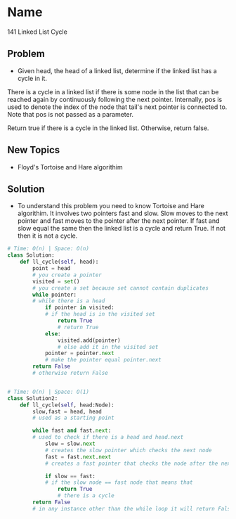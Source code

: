 # Name

141 Linked List Cycle

## Problem

* Given head, the head of a linked list, determine if the linked list has a cycle in it.

There is a cycle in a linked list if there is some node in the list that can be reached again by continuously following the next pointer. Internally, pos is used to denote the index of the node that tail's next pointer is connected to. Note that pos is not passed as a parameter.

Return true if there is a cycle in the linked list. Otherwise, return false.

## New Topics

* Floyd's Tortoise and Hare algorithim

## Solution

* To understand this problem you need to know Tortoise and Hare algorithim. It involves two pointers fast and slow. Slow moves to the next pointer and fast moves to the pointer after the next pointer. If fast and slow equal the same then the linked list is a cycle and return True. If not then it is not a cycle.

```python
# Time: O(n) | Space: O(n)
class Solution:
    def ll_cycle(self, head):
        point = head
        # you create a pointer
        visited = set()
        # you create a set because set cannot contain duplicates
        while pointer:
        # while there is a head            
            if pointer in visited:
            # if the head is in the visited set
                return True
                # return True
            else:
                visited.add(pointer)
                # else add it in the visited set
            pointer = pointer.next
            # make the pointer equal pointer.next
        return False
        # otherwise return False


# Time: O(n) | Space: O(1)
class Solution2:
    def ll_cycle(self, head:Node):
        slow,fast = head, head
        # used as a starting point

        while fast and fast.next:
        # used to check if there is a head and head.next
            slow = slow.next
            # creates the slow pointer which checks the next node
            fast = fast.next.next
            # creates a fast pointer that checks the node after the next node

            if slow == fast:
            # if the slow node == fast node that means that 
                return True
                # there is a cycle
        return False
        # in any instance other than the while loop it will return False
```